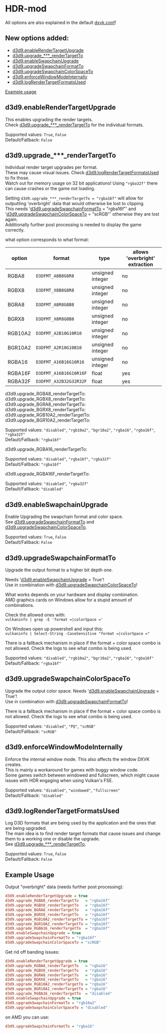 # HDR-mod

All options are also explained in the default [dxvk.conf](dxvk.conf)!


## New options added:

- [d3d9.enableRenderTargetUpgrade](#d3d9enableRenderTargetUpgrade)
- [d3d9.upgrade_***_renderTargetTo](#d3d9upgrade__renderTargetTo)
- [d3d9.enableSwapchainUpgrade](#d3d9enableSwapchainUpgrade)
- [d3d9.upgradeSwapchainFormatTo](#d3d9upgradeSwapchainFormatTo)
- [d3d9.upgradeSwapchainColorSpaceTo](#d3d9upgradeSwapchainColorSpaceTo)
- [d3d9.enforceWindowModeInternally](#d3d9enforceWindowModeInternally)
- [d3d9.logRenderTargetFormatsUsed](#d3d9logRenderTargetFormatsUsed)

[Example usage](#Example-usage)

## d3d9.enableRenderTargetUpgrade

This enables upgrading the render targets.\
Check [d3d9.upgrade_***_renderTargetTo](#d3d9upgrade__renderTargetTo) for the individual formats.

Supported values: `True`, `False`\
Default/Fallback: `False`


## d3d9.upgrade_***_renderTargetTo

Individual render target upgrades per format.\
These may cause visual issues. Check [d3d9.logRenderTargetFormatsUsed](#d3d9logRenderTargetFormatsUsed) to fix those.\
Watch out for memory usage on 32 bit applications! Using `"rgba32f"` there can cause crashes or the game not loading.

Setting `d3d9.upgrade_***_renderTargetTo = "rgba16f"` will allow for outputting 'overbright' data that would otherwise be lost to clipping.\
This needs '[d3d9.upgradeSwapchainFormatTo](#d3d9upgradeSwapchainFormatTo) = "rgba16f"' and '[d3d9.upgradeSwapchainColorSpaceTo](#d3d9upgradeSwapchainColorSpaceTo) = "scRGB"' otherwise they are lost again.\
Additionally further post processing is needed to display the game correctly.

what option corresponds to what format:

| option  | format                 | type             | allows 'overbright' extraction |
|---------|------------------------|------------------|--------------------------------|
| RGBA8   | `D3DFMT_A8B8G8R8`      | unsigned integer | no                             |
| RGBX8   | `D3DFMT_X8B8G8R8`      | unsigned integer | no                             |
| BGRA8   | `D3DFMT_A8R8G8B8`      | unsigned integer | no                             |
| BGRX8   | `D3DFMT_X8R8G8B8`      | unsigned integer | no                             |
| RGB10A2 | `D3DFMT_A2B10G10R10`   | unsigned integer | no                             |
| BGR10A2 | `D3DFMT_A2R10G10B10`   | unsigned integer | no                             |
| RGBA16  | `D3DFMT_A16B16G16R16`  | unsigned integer | no                             |
| RGBA16F | `D3DFMT_A16B16G16R16F` | float            | yes                            |
| RGBA32F | `D3DFMT_A32B32G32R32F` | float            | yes                            |

d3d9.upgrade_RGBA8_renderTargetTo:\
d3d9.upgrade_RGBX8_renderTargetTo:\
d3d9.upgrade_BGRA8_renderTargetTo:\
d3d9.upgrade_BGRX8_renderTargetTo:\
d3d9.upgrade_RGB10A2_renderTargetTo:\
d3d9.upgrade_BGR10A2_renderTargetTo:

Supported values: `"disabled"`, `"rgb10a2"`, `"bgr10a2"`, `"rgba16"`, `"rgba16f"`, `"rgba32f"`\
Default/Fallback: `"rgba16f"`


d3d9.upgrade_RGBA16_renderTargetTo:

Supported values: `"disabled"`, `"rgba16f"`, `"rgba32f"`\
Default/Fallback: `"rgba16f"`


d3d9.upgrade_RGBA16F_renderTargetTo:

Supported values: `"disabled"`, `"rgba32f"`\
Default/Fallback: `"disabled"`


## d3d9.enableSwapchainUpgrade

Enable Upgrading the swapchain format and color space.\
See [d3d9.upgradeSwapchainFormatTo](#d3d9upgradeSwapchainFormatTo) and [d3d9.upgradeSwapchainColorSpaceTo](#d3d9upgradeSwapchainColorSpaceTo).

Supported values: `True`, `False`\
Default/Fallback: `False`


## d3d9.upgradeSwapchainFormatTo

Upgrade the output format to a higher bit depth one.

Needs '[d3d9.enableSwapchainUpgrade](#d3d9enableSwapchainUpgrade) = True'!\
Use in combination with [d3d9.upgradeSwapchainColorSpaceTo](#d3d9upgradeSwapchainColorSpaceTo)!

What works depends on your hardware and display combination.\
AMD graphics cards on Windows allow for a stupid amount of combinations.

Check the allowed ones with:\
`vulkaninfo | grep -E 'format =|colorSpace ='`

On Windows open up powershell and input this:\
`vulkaninfo | Select-String -CaseSensitive "format =|colorSpace ="`

There is a fallback mechanism in place if the format + color space combo is not allowed. Check the logs to see what combo is being used.

Supported values: `"disabled"`, `"rgb10a2"`, `"bgr10a2"`, `"rgba16"`, `"rgba16f"`\
Default/Fallback: `"rgba16f"`


## d3d9.upgradeSwapchainColorSpaceTo

Upgrade the output color space.
Needs '[d3d9.enableSwapchainUpgrade](#d3d9enableSwapchainUpgrade) = True'!\
Use in combination with [d3d9.upgradeSwapchainFormatTo](#d3d9upgradeSwapchainFormatTo)!

There is a fallback mechanism in place if the format + color space combo is not allowed. Check the logs to see what combo is being used.

Supported values: `"disabled"`, `"PQ"`, `"scRGB"`\
Default/Fallback: `"scRGB"`


## d3d9.enforceWindowModeInternally

Enforce the internal window mode. This also affects the window DXVK creates.\
This is mainly a workaround for games with buggy window code.\
Some games switch between windowed and fullscreen, which might cause issues with HDR engaging when using Vulkan's FSE.

Supported values: `"disabled"`, `"windowed"`, `"fullscreen"`\
Default/Fallback: `"disabled"`


## d3d9.logRenderTargetFormatsUsed

Log D3D formats that are being used by the application and the ones that are being upgraded.\
The main idea is to find render target formats that cause issues and change them to a working one or disable the upgrade.\
See [d3d9.upgrade_***_renderTargetTo](#d3d9upgrade__renderTargetTo).

Supported values: `True`, `False`\
Default/Fallback: `False`


## Example Usage

Output "overbright" data (needs further post processing):
```ini
d3d9.enableRenderTargetUpgrade = true
d3d9.upgrade_RGBA8_renderTargetTo   = "rgba16f"
d3d9.upgrade_RGBX8_renderTargetTo   = "rgba16f"
d3d9.upgrade_BGRA8_renderTargetTo   = "rgba16f"
d3d9.upgrade_BGRX8_renderTargetTo   = "rgba16f"
d3d9.upgrade_RGB10A2_renderTargetTo = "rgba16f"
d3d9.upgrade_BGR10A2_renderTargetTo = "rgba16f"
d3d9.upgrade_RGBA16_renderTargetTo  = "rgba16f"
d3d9.enableSwapchainUpgrade = true
d3d9.upgradeSwapchainFormatTo = "rgba16f"
d3d9.upgradeSwapchainColorSpaceTo = "scRGB"
```

Get rid off banding issues:
```ini
d3d9.enableRenderTargetUpgrade = true
d3d9.upgrade_RGBA8_renderTargetTo   = "rgba16"
d3d9.upgrade_RGBX8_renderTargetTo   = "rgba16"
d3d9.upgrade_BGRA8_renderTargetTo   = "rgba16"
d3d9.upgrade_BGRX8_renderTargetTo   = "rgba16"
d3d9.upgrade_RGB10A2_renderTargetTo = "rgba16"
d3d9.upgrade_BGR10A2_renderTargetTo = "rgba16"
d3d9.upgrade_RGBA16_renderTargetTo  = "disabled"
d3d9.enableSwapchainUpgrade = true
d3d9.upgradeSwapchainFormatTo = "rgb10a2"
d3d9.upgradeSwapchainColorSpaceTo = "disabled"
```
on AMD you can use:
```ini
d3d9.upgradeSwapchainFormatTo = "rgba16"
```
